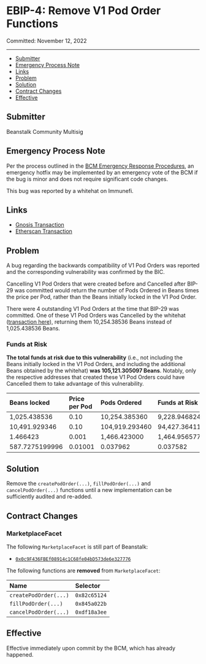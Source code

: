 # EBIP-4: Remove V1 Pod Order Functions

Committed: November 12, 2022

---

- [Submitter](#submitter)
- [Emergency Process Note](#emergency-process-note)
- [Links](#links)
- [Problem](#problem)
- [Solution](#solution)
- [Contract Changes](#contract-changes)
- [Effective](#effective)

## Submitter

Beanstalk Community Multisig

## Emergency Process Note

Per the process outlined in the [BCM Emergency Response Procedures](https://docs.bean.money/governance/beanstalk/bcm-process#emergency-response-procedures), an emergency hotfix may be implemented by an emergency vote of the BCM if the bug is minor and does not require significant code changes.

This bug was reported by a whitehat on Immunefi.

## Links

- [Gnosis Transaction](https://app.safe.global/eth:0xa9bA2C40b263843C04d344727b954A545c81D043/transactions/tx?id=multisig_0xa9bA2C40b263843C04d344727b954A545c81D043_0x1a54d4f9e50d0914e4dd9eccc42bdd453ca247045e1e7bbc9bc7123749fe7843)
- [Etherscan Transaction](https://etherscan.io/tx/0x1ad6991ad8251302989fe95853e2b0bdd8ed160eb0ed028a1332a92dc652b896)

## Problem

A bug regarding the backwards compatibility of V1 Pod Orders  was reported and the corresponding vulnerability was confirmed by the BIC. 

Cancelling V1 Pod Orders that were created before and Cancelled after BIP-29 was committed would return the number of Pods Ordered in Beans times the price per Pod, rather than the Beans initially locked in the V1 Pod Order. 

There were 4 outstanding V1 Pod Orders at the time that BIP-29 was committed. One of these V1 Pod Orders was Cancelled by the whitehat ([transaction here](https://etherscan.io/tx/0x644bd156eb9c3516cd363f40f5d21ee000e68aafcdd85598f1f304cc4acaea53)), returning them 10,254.38536 Beans instead of 1,025.438536 Beans.

### Funds at Risk

**The total funds at risk due to this vulnerability** (i.e., not including the Beans initially locked in the V1 Pod Orders, and including the additional Beans obtained by the whitehat) **was 105,121.305097 Beans**. Notably, only the respective addresses that created these V1 Pod Orders could have Cancelled them to take advantage of this vulnerability. 

| Beans locked   | Price per Pod | Pods Ordered   |Funds at Risk  | Order Id                                                              |
:----------------|:--------------|:---------------|:--------------|:----------------------------------------------------------------------|
| 1,025.438536   | 0.10          | 10,254.385360  | 9,228.946824  | `0x0f6cc96e210a59fb6a349d46f8c9ec6d4077e05a8f59247a83f2f8a89a7adb43`  | 
| 10,491.929346  | 0.10          | 104,919.293460 | 94,427.364114 | `0x6f668ae24be6e177f8584600dbffea6e07f260e08e21fa47792385913e786da3`  |
| 1.466423       | 0.001         | 1,466.423000   | 1,464.956577  | `0xf47df2678d29e9d57c5e9ed5f8c990e71910918154a2ed6d5235718035d7d8b0`  | 
| 587.7275199996 | 0.01001       | 0.037962       | 0.037582      | `0x186c6468ca4d3ce2575b9527fcf42cc3c86ab7cc915a550c9e84c5443691607a`  |

## Solution

Remove the `createPodOrder(...)`, `fillPodOrder(...)` and `cancelPodOrder(...)` functions until a new implementation can be sufficiently audited and re-added.

## **Contract Changes**

### MarketplaceFacet

The following `MarketplaceFacet` is still part of Beanstalk:
* [`0x0c9F436FBEf08914c1C68fe04bD573de6e327776`](https://etherscan.io/address/0x0c9F436FBEf08914c1C68fe04bD573de6e327776#code)

The following functions are **removed** from `MarketplaceFacet`:

| Name                       | Selector     | 
|:---------------------------|:-------------|
| `createPodOrder(...)`      | `0x82c65124` |
| `fillPodOrder(...)`        | `0x845a022b` |
| `cancelPodOrder(...)`      | `0xdf18a3ee` |

## Effective

Effective immediately upon commit by the BCM, which has already happened.
